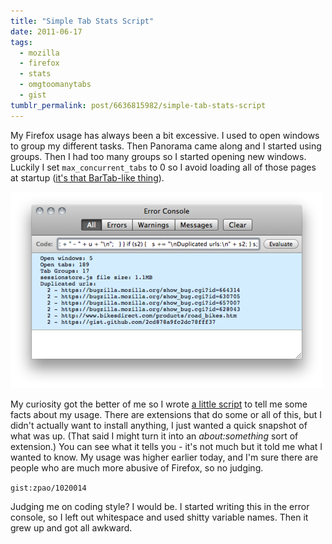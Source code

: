 ```yaml
---
title: "Simple Tab Stats Script"
date: 2011-06-17
tags:
  - mozilla
  - firefox
  - stats
  - omgtoomanytabs
  - gist
tumblr_permalink: post/6636815982/simple-tab-stats-script
---
```


My Firefox usage has always been a bit excessive. I used to open windows to group my different tasks. Then Panorama came along and I started using groups. Then I had too many groups so I started opening new windows. Luckily I set `max_concurrent_tabs` to 0 so I avoid loading all of those pages at startup ([it's that BarTab-like thing](/posts/cascaded-session-restore-a-hidden-bonus)).

![](./simple-tab-stats.png)

My curiosity got the better of me so I wrote [a little script](https://gist.github.com/1020014) to tell me some facts about my usage. There are extensions that do some or all of this, but I didn't actually want to install anything, I just wanted a quick snapshot of what was up. (That said I might turn it into an _about:something_ sort of extension.) You can see what it tells you - it's not much but it told me what I wanted to know. My usage was higher earlier today, and I'm sure there are people who are much more abusive of Firefox, so no judging.

`gist:zpao/1020014`

Judging me on coding style? I would be. I started writing this in the error console, so I left out whitespace and used shitty variable names. Then it grew up and got all awkward.
